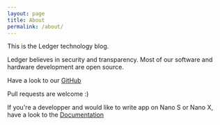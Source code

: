 ```yaml
---
layout: page
title: About
permalink: /about/
---
```


This is the Ledger technology blog.


Ledger believes in security and transparency.
Most of our software and hardware development are open source.

Have a look to our [GitHub](https://github.com/ledgerhq)

Pull requests are welcome :)

If you're a developper and would like to write app on Nano S or Nano X, have a look to the [Documentation](https://ledger.readthedocs.io/en/latest/)

